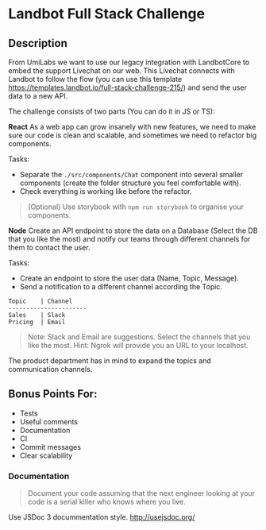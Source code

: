 # Landbot Full Stack Challenge

## Description
From UmiLabs we want to use our legacy integration with LandbotCore to embed the support Livechat on our web.
This Livechat connects with Landbot to follow the flow (you can use this template https://templates.landbot.io/full-stack-challenge-215/) and send the user data to a new API.

The challenge consists of two parts (You can do it in JS or TS):

**React**
As a web app can grow insanely with new features, we need to make sure our code is clean and scalable, and sometimes we need to refactor big components.

Tasks:
- Separate the `./src/components/Chat` component into several smaller components (create the folder structure you feel comfortable with).
- Check everything is working like before the refactor.

> (Optional) Use storybook with `npm run storybook` to organise your components.

**Node**
Create an API endpoint to store the data on a Database (Select the DB that you like the most) and notify our teams through different channels for them to contact the user.

Tasks:
- Create an endpoint to store the user data (Name, Topic, Message).
- Send a notification to a different channel according the Topic.

```
Topic    | Channel
----------------------
Sales    | Slack
Pricing  | Email
```

> Note: Slack and Email are suggestions. Select the channels that you like the most.
> Hint: Ngrok will provide you an URL to your localhost.

The product department has in mind to expand the topics and communication channels.

## Bonus Points For:
- Tests
- Useful comments
- Documentation
- CI
- Commit messages
- Clear scalability

### Documentation
> Document your code assuming that the next engineer looking at your code is a serial killer who knows where you live.

Use JSDoc 3 docummentation style. http://usejsdoc.org/
